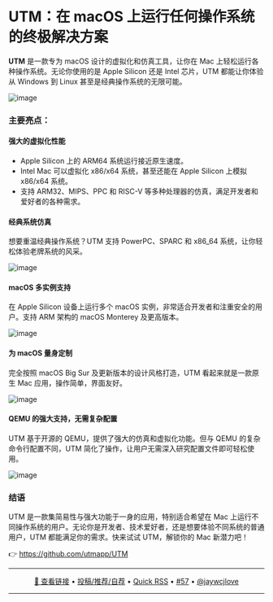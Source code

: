 UTM：在 macOS 上运行任何操作系统的终极解决方案
===

**UTM** 是一款专为 macOS 设计的虚拟化和仿真工具，让你在 Mac 上轻松运行各种操作系统。无论你使用的是 Apple Silicon 还是 Intel 芯片，UTM 都能让你体验从 Windows 到 Linux 甚至是经典操作系统的无限可能。

![image](https://github.com/user-attachments/assets/11f75a38-3083-4daf-8ebc-21144d641c65)


### 主要亮点：

#### 强大的虚拟化性能

- Apple Silicon 上的 ARM64 系统运行接近原生速度。
- Intel Mac 可以虚拟化 x86/x64 系统，甚至还能在 Apple Silicon 上模拟 x86/x64 系统。
- 支持 ARM32、MIPS、PPC 和 RISC-V 等多种处理器的仿真，满足开发者和爱好者的各种需求。

#### 经典系统仿真

想要重温经典操作系统？UTM 支持 PowerPC、SPARC 和 x86_64 系统，让你轻松体验老牌系统的风采。

![image](https://github.com/user-attachments/assets/77d0c7b4-4058-486e-b121-8efd8a269fad)


#### macOS 多实例支持

在 Apple Silicon 设备上运行多个 macOS 实例，非常适合开发者和注重安全的用户。支持 ARM 架构的 macOS Monterey 及更高版本。

![image](https://github.com/user-attachments/assets/c6a0cffa-549e-424a-ae30-fb7eafc36cdd)


#### 为 macOS 量身定制

完全按照 macOS Big Sur 及更新版本的设计风格打造，UTM 看起来就是一款原生 Mac 应用，操作简单，界面友好。

![image](https://github.com/user-attachments/assets/34507c63-3e2a-4750-bcbe-5547b2b8e834)


#### QEMU 的强大支持，无需复杂配置

UTM 基于开源的 QEMU，提供了强大的仿真和虚拟化功能。但与 QEMU 的复杂命令行配置不同，UTM 简化了操作，让用户无需深入研究配置文件即可轻松使用。

![image](https://github.com/user-attachments/assets/fa42aa8b-c689-4cd0-bdce-69582cfc33b7)


### 结语

UTM 是一款集简易性与强大功能于一身的应用，特别适合希望在 Mac 上运行不同操作系统的用户。无论你是开发者、技术爱好者，还是想要体验不同系统的普通用户，UTM 都能满足你的需求。快来试试 UTM，解锁你的 Mac 新潜力吧！

👉 https://github.com/utmapp/UTM

---

<p align="center">
<a href="https://github.com/utmapp/UTM" target="_blank">🔗 查看链接</a> • 
<a href="https://github.com/jaywcjlove/quick-rss/issues/new/choose" target="_blank">投稿/推荐/自荐</a> • 
<a href="https://wangchujiang.com/quick-rss/feeds/index.html" target="_blank">Quick RSS</a> • 
<a href="https://github.com/jaywcjlove/quick-rss/issues/57" target="_blank">#57</a> • 
<a href="https://github.com/jaywcjlove" target="_blank">@jaywcjlove</a>
</p>

---
    